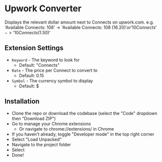 # Upwork Converter

Displays the relevant dollar amount next to Connects on upwork.com. e.g. 'Available Connects: 108' -> 'Available Connects: 108 ($16.20)' or '10 Connects' -> '10 Connects ($1.50)'

## Extension Settings

- `Keyword` - The keyword to look for
  - Default: "Connects"
- `Rate` - The price per Connect to convert to
  - Default: 0.15
- `Symbol` - The currency symbol to display
  - Default: $

## Installation

- Clone the repo or download the codebase (select the "Code" dropdown then "Download ZIP")
- Go to manage your Chrome extensions
  - Or navigate to chrome://extensions/ in Chrome
- If you haven't already, toggle "Developer mode" in the top right corner
- Select "Load Unpacked"
- Navigate to the project folder
- Select
- Done!

